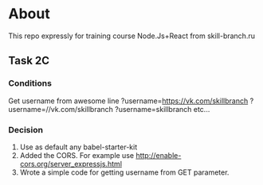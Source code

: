 # About
This repo expressly for training course Node.Js+React from skill-branch.ru

## Task 2C

### Conditions
Get username from awesome line
?username=https://vk.com/skillbranch
?username=//vk.com/skillbranch
?username=skillbranch
etc...

### Decision
1. Use as default any babel-starter-kit
2. Added the CORS. For example use http://enable-cors.org/server_expressjs.html
3. Wrote a simple code for getting username from GET parameter.
